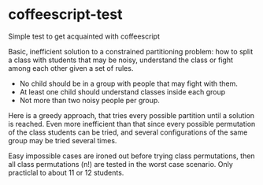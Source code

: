 # coffeescript-test
Simple test to get acquainted with coffeescript

Basic, inefficient solution to a constrained partitioning problem: how to split a class with students that may be noisy, understand the class or fight among each other given a set of rules.
- No child should be in a group with people that may fight with them.
- At least one child should understand classes inside each group
- Not more than two noisy people per group.

Here is a greedy approach, that tries every possible partition until a solution is reached.
Even more inefficient than that since every possible permutation of the class students can be tried, and several configurations of the same group may be tried several times.

Easy impossible cases are ironed out before trying class permutations, then all class permutations (n!) are tested in the worst case scenario. Only practiclal to about 11 or 12 students.
